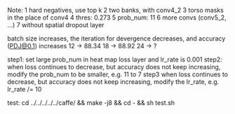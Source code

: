 Note:
	1 hard negatives, use top k
	2 two banks, with conv4_2
	3 torso masks in the place of conv4
	4 thres: 0.273
	5 prob_num: 11
	6 more convs (conv5_2, ...)
	7 without spatial dropout layer

batch size increases, the iteration for devergence decreases, and accuracy 
(PDJ@0.1) increases
12 -> 88.34
18 -> 88.92
24 -> ?

step1: 
 set large prob_num in heat map loss layer
 and lr_rate is 0.001
step2:
 when loss continues to decrease, but accuracy does not keep increasing,
 modify the prob_num to be smaller, e.g. 11 to 7
step3
 when loss continues to decrease, but accuracy does not keep increasing,
 modify the lr_rate, e.g. lr_rate /= 10

test:
	cd ../../../../../caffe/ && make -j8 && cd - && sh test.sh